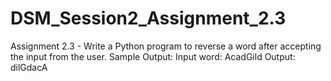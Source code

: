# DSM_Session2_Assignment_2.3
Assignment 2.3 - Write a Python program to reverse a word after accepting the input from the user.
Sample Output:
Input word: AcadGild
Output: dilGdacA
